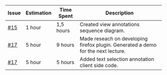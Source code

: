 | Issue              | Estimation          | Time Spent          | Description                                              |
|--------------------|---------------------|---------------------|----------------------------------------------------------|
|  <a href="https://github.com/swe574-group2/swe574/issues/15">#15</a>                | 1 hour          | 1,5 hours         | Created view annotations sequence diagram.|
|   <a href="https://github.com/swe574-group2/swe574/issues/27">#17</a>                | 5 hour          | 9 hours         | Made reseach on developing firefox plugin. Generated a demo for the next lecture. |
|   <a href="https://github.com/swe574-group2/swe574/issues/33">#17</a>                | 5 hour          | 5 hours         | Added text selection annotation client side code. |